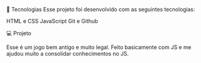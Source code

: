 🚀 Tecnologias
Esse projeto foi desenvolvido com as seguintes tecnologias:

HTML e CSS
JavaScript
Git e Github

💻 Projeto

Esse é um jogo bem antigo e muito legal. Feito basicamente com JS e me ajudou muito a consolidar conhecimentos no JS. 
